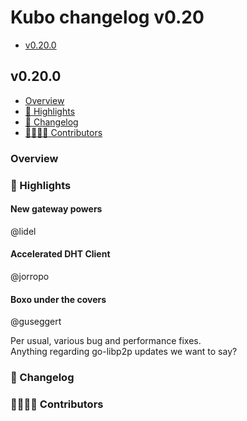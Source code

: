 # Kubo changelog v0.20

- [v0.20.0](#v0200)

## v0.20.0

- [Overview](#overview)
- [🔦 Highlights](#-highlights)
- [📝 Changelog](#-changelog)
- [👨‍👩‍👧‍👦 Contributors](#-contributors)

### Overview

### 🔦 Highlights

#### New gateway powers
@lidel

#### Accelerated DHT Client
@jorropo

#### Boxo under the covers
@guseggert

Per usual, various bug and performance fixes.  
Anything regarding go-libp2p updates we want to say?

### 📝 Changelog

### 👨‍👩‍👧‍👦 Contributors
